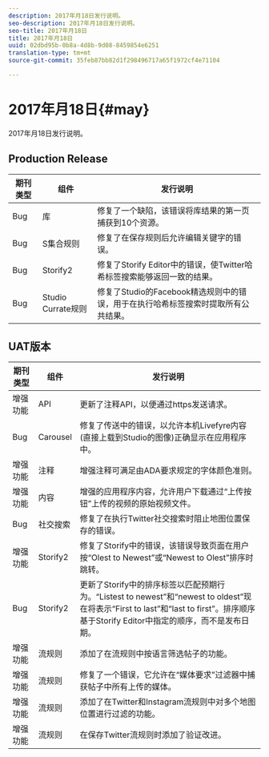 ```yaml
---
description: 2017年月18日发行说明。
seo-description: 2017年月18日发行说明。
seo-title: 2017年月18日
title: 2017年月18日
uuid: 02dbd95b-0b8a-4d8b-9d08-8459854e6251
translation-type: tm+mt
source-git-commit: 35feb87bb82d1f298496717a65f1972cf4e71104

---
```



# 2017年月18日{#may}

2017年月18日发行说明。

## Production Release

| **期刊类型** | **组件** | **发行说明** |
|---|---|---|
| Bug | 库 | 修复了一个缺陷，该错误将库结果的第一页捕获到10个资源。 |
| Bug | S集合规则 | 修复了在保存规则后允许编辑关键字的错误。 |
| Bug | Storify2 | 修复了Storify Editor中的错误，使Twitter哈希标签搜索能够返回一致的结果。 |
| Bug | Studio Currate规则 | 修复了Studio的Facebook精选规则中的错误，用于在执行哈希标签搜索时提取所有公共结果。 |

## UAT版本

| **期刊类型** | **组件** | **发行说明** |
|---|---|---|
| 增强功能 | API | 更新了注释API，以便通过https发送请求。 |
| Bug | Carousel | 修复了传送中的错误，以允许本机Livefyre内容(直接上载到Studio的图像)正确显示在应用程序中。 |
| 增强功能 | 注释 | 增强注释可满足由ADA要求规定的字体颜色准则。 |
| 增强功能 | 内容 | 增强的应用程序内容，允许用户下载通过“上传按钮”上传的视频的原始视频文件。 |
| Bug | 社交搜索 | 修复了在执行Twitter社交搜索时阻止地图位置保存的错误。 |
| 增强功能 | Storify2 | 修复了Storify中的错误，该错误导致页面在用户按“Olest to Newest”或“Newest to Olest”排序时跳转。 |
| Bug | Storify2 | 更新了Storify中的排序标签以匹配预期行为。“Listest to newest”和“newest to oldest”现在将表示“First to last”和“last to first”。排序顺序基于Storify Editor中指定的顺序，而不是发布日期。 |
| 增强功能 | 流规则 | 添加了在流规则中按语言筛选帖子的功能。 |
| 增强功能 | 流规则 | 修复了一个错误，它允许在“媒体要求”过滤器中捕获帖子中所有上传的媒体。 |
| 增强功能 | 流规则 | 添加了在Twitter和Instagram流规则中对多个地图位置进行过滤的功能。 |
| 增强功能 | 流规则 | 在保存Twitter流规则时添加了验证改进。 |

